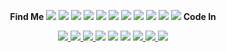 <p align="center">
  <span><strong>Find Me</strong></span>
  <img src="https://img.shields.io/badge/%20-%23FFFFFF.svg?&style=for-the-badge&logoColor=white"/>
  <img src="https://img.shields.io/badge/%20-%23FFFFFF.svg?&style=for-the-badge&logoColor=white"/>
  <img src="https://img.shields.io/badge/%20-%23FFFFFF.svg?&style=for-the-badge&logoColor=white"/>
  <img src="https://img.shields.io/badge/%20-%23FFFFFF.svg?&style=for-the-badge&logoColor=white"/>
  <img src="https://img.shields.io/badge/%20-%23FFFFFF.svg?&style=for-the-badge&logoColor=white"/>
  <img src="https://img.shields.io/badge/%20-%23FFFFFF.svg?&style=for-the-badge&logoColor=white"/>
  <img src="https://img.shields.io/badge/%20-%23FFFFFF.svg?&style=for-the-badge&logoColor=white"/>
  <img src="https://img.shields.io/badge/%20-%23FFFFFF.svg?&style=for-the-badge&logoColor=white"/>
  <img src="https://img.shields.io/badge/%20-%23FFFFFF.svg?&style=for-the-badge&logoColor=white"/>
  <img src="https://img.shields.io/badge/%20-%23FFFFFF.svg?&style=for-the-badge&logoColor=white"/>
  <img src="https://img.shields.io/badge/%20-%23FFFFFF.svg?&style=for-the-badge&logoColor=white"/>
  <span><strong>Code In</strong></span>
</p>

<p align="center">
    <a href="https://discord.com/users/valeratrades">
    <img src="https://img.shields.io/badge/Discord-%235865F2.svg?style=for-the-badge&logo=discord&logoColor=white"/>
  </a>
  <a href="https://t.me/valeratrades">
    <img src="https://img.shields.io/badge/Telegram-2CA5E0?style=for-the-badge&logo=telegram&logoColor=white"/>
  </a>
  <a href="https://twitter.com/ValerySakharov1">
    <img src="https://img.shields.io/badge/Twitter-%231DA1F2.svg?style=for-the-badge&logo=Twitter&logoColor=white"/>
  </a>
  <img src="https://img.shields.io/badge/%20-%23FFFFFF.svg?&style=for-the-badge&logoColor=white"/>
  <img src="https://img.shields.io/badge/%20-%23FFFFFF.svg?&style=for-the-badge&logoColor=white"/>
  <img src="https://img.shields.io/badge/%20-%23FFFFFF.svg?&style=for-the-badge&logoColor=white"/>
  <a href="https://github.com/Valera6/valera">
    <img src="https://img.shields.io/badge/rust-%23000000.svg?&style=for-the-badge&logo=rust&logoColor=white"/>
  </a>
  <a href="https://www.valeratrades.com">
    <img src="https://img.shields.io/badge/go-%2300ADD8.svg?&style=for-the-badge&logo=go&logoColor=white" />
  </a>
  <a href="https://github.com/Valera6/BTCline">
    <img src="https://img.shields.io/badge/python-3670A0?style=for-the-badge&logo=python&logoColor=ffdd54"/>
  </a>
</p>

